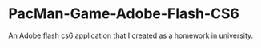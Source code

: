 # PacMan-Game-Adobe-Flash-CS6
An Adobe flash cs6 application that I created as a homework in university.

